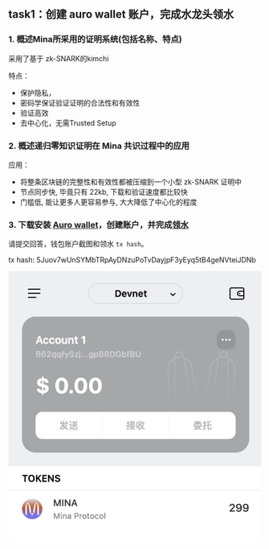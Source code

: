 
## task1：创建 auro wallet 账户，完成水龙头领水

### 1. 概述Mina所采用的证明系统(包括名称、特点)

采用了基于 zk-SNARK的kimchi

特点： 
- 保护隐私，
- 密码学保证验证证明的合法性和有效性
- 验证高效
- 去中心化，无需Trusted Setup


### 2. 概述递归零知识证明在 Mina 共识过程中的应用

应用：
- 将整条区块链的完整性和有效性都被压缩到一个小型 zk-SNARK 证明中
- 节点同步快, 毕竟只有 22kb, 下载和验证速度都比较快
- 门槛低, 能让更多人更容易参与, 大大降低了中心化的程度

### 3. 下载安装 [Auro wallet](https://www.aurowallet.com/download/)，创建账户，并完成[领水](https://faucet.minaprotocol.com/)

请提交回答，钱包账户截图和领水 `tx hash`。

tx hash: 5Juov7wUnSYMbTRpAyDNzuPoTvDayjpF3yEyq5tB4geNVteiJDNb

![](./receive.jpg)


